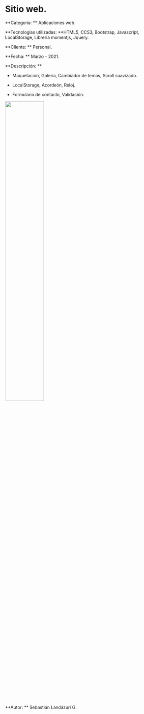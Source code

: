 # Sitio web.


**Categoría: ** Aplicaciones web.

**Tecnologías utilizadas: **HTML5, CCS3, Bootstrap, Javascript, LocalStorage, Libreria momentjs, Jquery.

**Cliente: ** Personal.

**Fecha: ** Marzo - 2021.

**Descripción: ** 

- Maquetacion, Galería, Cambiador de temas, Scroll suavizado.

- LocalStorage, Acordeón, Reloj.

- Formulario de contacto, Validación.




<img src="#" width="50%"></img> 


**Autor: ** Sebastián Landázuri G.
